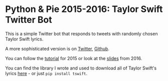 Python & Pie 2015-2016: Taylor Swift Twitter Bot
================================================

This is a simple Twitter bot that responds to tweets with randomly chosen Taylor
Swift lyrics.

A more sophisticated version is on [Twitter](https://twitter.com/pyswizzle),
[Github](https://github.com/brenns10/pyswizzle).

You can follow the [tutorial](tutorial.md) for 2015 or look at the
[slides](http://brennan.io/talks/2016/08/27/python-and-pie/) from 2016.

You can find the library I wrote and used to download all of Taylor Swift's
lyrics [here](https://github.com/brenns10/tswift) - or just `pip install
tswift`.
